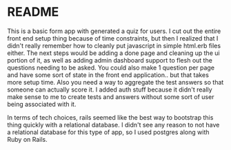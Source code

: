 # README

This is a basic form app with generated a quiz for users. I cut out the entire front end setup thing because of time constraints, but then I realized that I didn't really remember how to cleanly put javascript in simple html.erb files either. The next steps would be adding a done page and cleaning up the ui portion of it, as well as adding admin dashboard support to flesh out the questions needing to be asked. You could also make 1 question per page and have some sort of state in the front end application.. but that takes more setup time. Also you need a way to aggregate the test answers so that someone can actually score it. I added auth stuff because it didn't really make sense to me to create tests and answers without some sort of user being associated with it.

In terms of tech choices, rails seemed like the best way to bootstrap this thing quickly with a relational database. I didn't see any reason to not have a relational database for this type of app, so I used postgres along with Ruby on Rails.
